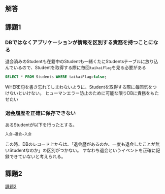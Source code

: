## 解答

## 課題1

### DBではなくアプリケーションが情報を区別する責務を持つことになる

退会済みのStudentも在籍中のStudentも一緒くたにStudentsテーブルに放り込んでいるので、Studentを取得する際に毎回`taikaiFlag`を見る必要がある
```sql
SELECT * FROM Students WHERE taikaiFlag=false;
```
WHERE句を書き忘れてしまわないように、Studentを取得する際に毎回気をつけないといけない。
ヒューマンエラー防止のために可能な限りDBに責務をもたせたい


### 退会履歴を正確に保存できない

あるStudentが以下を行ったとする。
```txt
入会→退会→入会
```
この時、DBのレコード上からは、「退会歴があるのか、一度も退会したことが無いStudentなのか」の区別がつかない。
すなわち退会というイベントを正確に記録できていないと考えられる。

## 課題2

[課題2](https://lucid.app/documents/embedded/d5b50e10-5d3f-4903-9e6e-ec985d16f1b6)




